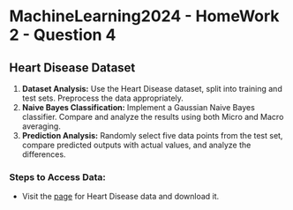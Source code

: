 # MachineLearning2024 - HomeWork 2 - Question 4
## Heart Disease Dataset
1. **Dataset Analysis:** Use the Heart Disease dataset, split into training and test sets. Preprocess the data appropriately.
2. **Naive Bayes Classification:** Implement a Gaussian Naive Bayes classifier. Compare and analyze the results using both Micro and Macro averaging.
3. **Prediction Analysis:** Randomly select five data points from the test set, compare predicted outputs with actual values, and analyze the differences.
### Steps to Access Data:
- Visit the [page](https://www.kaggle.com/datasets/johnsmith88/heart-disease-dataset) for Heart Disease data and download it.
